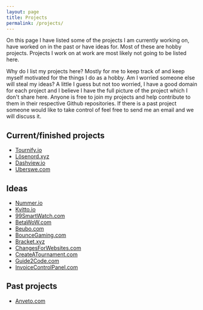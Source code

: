 ```yaml
---
layout: page
title: Projects
permalink: /projects/
---
```


On this page I have listed some of the projects I am currently working on, 
have worked on in the past or have ideas for. Most of these are hobby projects.
Projects I work on at work are most likely not going to be listed here.

Why do I list my projects here? Mostly for me to keep track of and keep myself
motivated for the things I do as a hobby. Am I worried someone else will steal my
ideas? A little I guess but not too worried, I have a good domain for each project
and I believe I have the full picture of the project which I don't share here. Anyone
is free to join my projects and help contribute to them in their respective Github repositories.
If there is a past project someone would like to take control of feel free to send me an email
and we will discuss it.

## Current/finished projects

- [Tournify.io](/projects/current/tournify/)
- [Lösenord.xyz](/projects/current/losenord-xyz/)
- [Dashview.io](/projects/current/dashview/)
- [Uberswe.com](/projects/current/uberswe/)

## Ideas

- [Nummer.io](/projects/ideas/nummer-io/)
- [Kvitto.io](/projects/ideas/kvitto-io/)
- [99SmartWatch.com](/projects/ideas/99smartwatch/)
- [BetaWoW.com](/projects/ideas/betawow/)
- [Beubo.com](/projects/ideas/beubo/)
- [BounceGaming.com](/projects/ideas/bouncegaming/)
- [Bracket.xyz](/projects/ideas/bracket-xyz)
- [ChangesForWebsites.com](/projects/current/changesforwebsites)
- [CreateATournament.com](/projects/current/createatournament)
- [Guide2Code.com](/projects/current/guide2code)
- [InvoiceControlPanel.com](/projects/current/invoicecontrolpanel)

## Past projects

- [Anveto.com](/projects/past/anveto/)